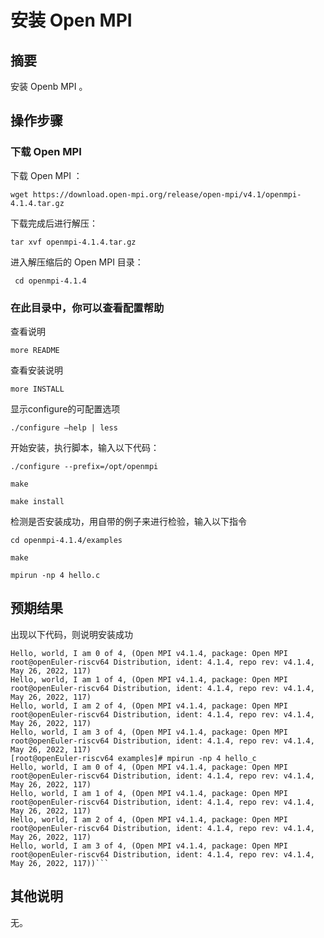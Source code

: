 # 安装 Open MPI

## 摘要

安装 Openb MPI 。

## 操作步骤

### 下载 Open MPI

下载 Open MPI ：

```wget https://download.open-mpi.org/release/open-mpi/v4.1/openmpi-4.1.4.tar.gz ```

下载完成后进行解压：

```tar xvf openmpi-4.1.4.tar.gz```

进入解压缩后的 Open MPI 目录：

``` cd openmpi-4.1.4```

### 在此目录中，你可以查看配置帮助

查看说明

```more README```

查看安装说明

```more INSTALL```

显示configure的可配置选项

```./configure –help | less```

开始安装，执行脚本，输入以下代码：

```./configure --prefix=/opt/openmpi```

```make```

```make install```

检测是否安装成功，用自带的例子来进行检验，输入以下指令

```cd openmpi-4.1.4/examples```

```make```

```mpirun -np 4 hello.c```

## 预期结果

出现以下代码，则说明安装成功

```
Hello, world, I am 0 of 4, (Open MPI v4.1.4, package: Open MPI root@openEuler-riscv64 Distribution, ident: 4.1.4, repo rev: v4.1.4, May 26, 2022, 117)
Hello, world, I am 1 of 4, (Open MPI v4.1.4, package: Open MPI root@openEuler-riscv64 Distribution, ident: 4.1.4, repo rev: v4.1.4, May 26, 2022, 117)
Hello, world, I am 2 of 4, (Open MPI v4.1.4, package: Open MPI root@openEuler-riscv64 Distribution, ident: 4.1.4, repo rev: v4.1.4, May 26, 2022, 117)
Hello, world, I am 3 of 4, (Open MPI v4.1.4, package: Open MPI root@openEuler-riscv64 Distribution, ident: 4.1.4, repo rev: v4.1.4, May 26, 2022, 117)
[root@openEuler-riscv64 examples]# mpirun -np 4 hello_c
Hello, world, I am 0 of 4, (Open MPI v4.1.4, package: Open MPI root@openEuler-riscv64 Distribution, ident: 4.1.4, repo rev: v4.1.4, May 26, 2022, 117)
Hello, world, I am 1 of 4, (Open MPI v4.1.4, package: Open MPI root@openEuler-riscv64 Distribution, ident: 4.1.4, repo rev: v4.1.4, May 26, 2022, 117)
Hello, world, I am 2 of 4, (Open MPI v4.1.4, package: Open MPI root@openEuler-riscv64 Distribution, ident: 4.1.4, repo rev: v4.1.4, May 26, 2022, 117)
Hello, world, I am 3 of 4, (Open MPI v4.1.4, package: Open MPI root@openEuler-riscv64 Distribution, ident: 4.1.4, repo rev: v4.1.4, May 26, 2022, 117))```
```

## 其他说明

无。
